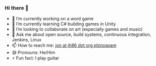 ### Hi there 👋

<!--
**jonhermansen/jonhermansen** is a ✨ _special_ ✨ repository because its `README.md` (this file) appears on your GitHub profile.

Here are some ideas to get you started:
-->
- 🔭 I’m currently working on a word game
- 🌱 I’m currently learning C# building games in Unity
- 👯 I’m looking to collaborate on art (especially games and music)
- 💬 Ask me about open source, build systems, continuous integration, Jenkins, Linux
- 📫 How to reach me: [jon at jh86 dot org plznospam](mailto:jon@jh86.org)
- 😄 Pronouns: He/Him
- ⚡ Fun fact: I play guitar
